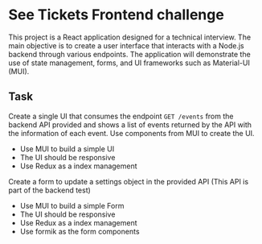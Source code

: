 # See Tickets Frontend challenge

This project is a React application designed for a technical interview. The main objective is to create a user interface that interacts with a Node.js backend through various endpoints. The application will demonstrate the use of state management, forms, and UI frameworks such as Material-UI (MUI).

## Task

Create a single UI that consumes the endpoint `GET /events` from the backend API provided and shows a list of events returned by the API with the information of each event. Use components from MUI to create the UI.

- Use MUI to build a simple UI
- The UI should be responsive
- Use Redux as a index management

Create a form to update a settings object in the provided API (This API is part of the backend test)

- Use MUI to build a simple Form
- The UI should be responsive
- Use Redux as a index management
- Use formik as the form components

